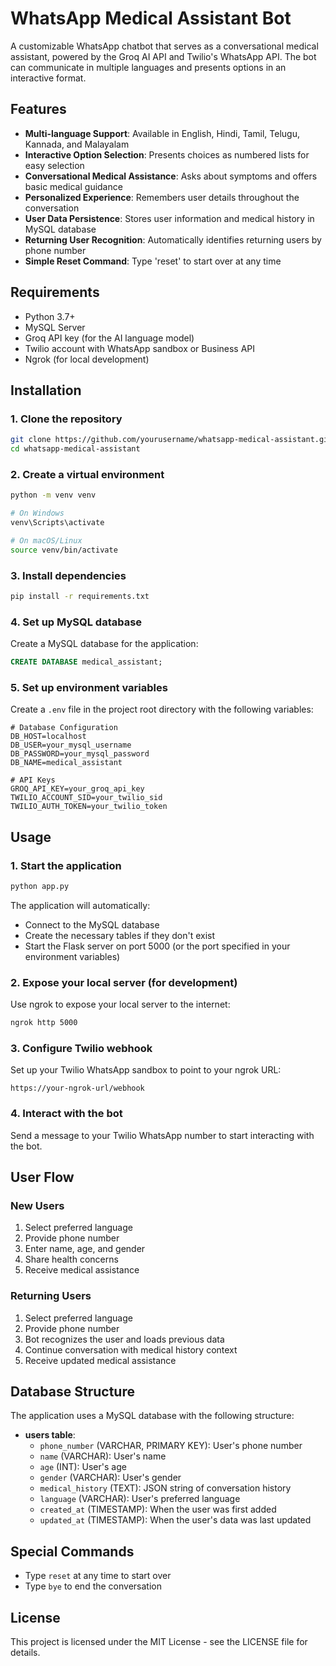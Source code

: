 # WhatsApp Medical Assistant Bot

A customizable WhatsApp chatbot that serves as a conversational medical assistant, powered by the Groq AI API and Twilio's WhatsApp API. The bot can communicate in multiple languages and presents options in an interactive format.

## Features

- **Multi-language Support**: Available in English, Hindi, Tamil, Telugu, Kannada, and Malayalam
- **Interactive Option Selection**: Presents choices as numbered lists for easy selection
- **Conversational Medical Assistance**: Asks about symptoms and offers basic medical guidance
- **Personalized Experience**: Remembers user details throughout the conversation
- **User Data Persistence**: Stores user information and medical history in MySQL database
- **Returning User Recognition**: Automatically identifies returning users by phone number
- **Simple Reset Command**: Type 'reset' to start over at any time

## Requirements

- Python 3.7+
- MySQL Server
- Groq API key (for the AI language model)
- Twilio account with WhatsApp sandbox or Business API
- Ngrok (for local development)

## Installation

### 1. Clone the repository

```bash
git clone https://github.com/yourusername/whatsapp-medical-assistant.git
cd whatsapp-medical-assistant
```

### 2. Create a virtual environment

```bash
python -m venv venv

# On Windows
venv\Scripts\activate

# On macOS/Linux
source venv/bin/activate
```

### 3. Install dependencies

```bash
pip install -r requirements.txt
```

### 4. Set up MySQL database

Create a MySQL database for the application:

```sql
CREATE DATABASE medical_assistant;
```

### 5. Set up environment variables

Create a `.env` file in the project root directory with the following variables:

```
# Database Configuration
DB_HOST=localhost
DB_USER=your_mysql_username
DB_PASSWORD=your_mysql_password
DB_NAME=medical_assistant

# API Keys
GROQ_API_KEY=your_groq_api_key
TWILIO_ACCOUNT_SID=your_twilio_sid
TWILIO_AUTH_TOKEN=your_twilio_token
```

## Usage

### 1. Start the application

```bash
python app.py
```

The application will automatically:
- Connect to the MySQL database
- Create the necessary tables if they don't exist
- Start the Flask server on port 5000 (or the port specified in your environment variables)

### 2. Expose your local server (for development)

Use ngrok to expose your local server to the internet:

```bash
ngrok http 5000
```

### 3. Configure Twilio webhook

Set up your Twilio WhatsApp sandbox to point to your ngrok URL:

```
https://your-ngrok-url/webhook
```

### 4. Interact with the bot

Send a message to your Twilio WhatsApp number to start interacting with the bot.

## User Flow

### New Users
1. Select preferred language
2. Provide phone number
3. Enter name, age, and gender
4. Share health concerns
5. Receive medical assistance

### Returning Users
1. Select preferred language
2. Provide phone number
3. Bot recognizes the user and loads previous data
4. Continue conversation with medical history context
5. Receive updated medical assistance

## Database Structure

The application uses a MySQL database with the following structure:

- **users table**:
  - `phone_number` (VARCHAR, PRIMARY KEY): User's phone number
  - `name` (VARCHAR): User's name
  - `age` (INT): User's age
  - `gender` (VARCHAR): User's gender
  - `medical_history` (TEXT): JSON string of conversation history
  - `language` (VARCHAR): User's preferred language
  - `created_at` (TIMESTAMP): When the user was first added
  - `updated_at` (TIMESTAMP): When the user's data was last updated

## Special Commands

- Type `reset` at any time to start over
- Type `bye` to end the conversation

## License

This project is licensed under the MIT License - see the LICENSE file for details.
